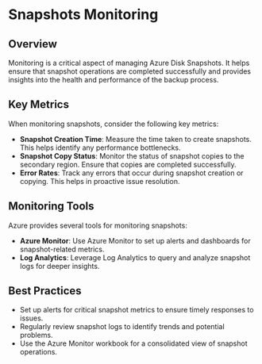 # Snapshots Monitoring

## Overview

Monitoring is a critical aspect of managing Azure Disk Snapshots. It helps ensure that snapshot operations are completed successfully and provides insights into the health and performance of the backup process.

## Key Metrics

When monitoring snapshots, consider the following key metrics:

- **Snapshot Creation Time**: Measure the time taken to create snapshots. This helps identify any performance bottlenecks.
- **Snapshot Copy Status**: Monitor the status of snapshot copies to the secondary region. Ensure that copies are completed successfully.
- **Error Rates**: Track any errors that occur during snapshot creation or copying. This helps in proactive issue resolution.

## Monitoring Tools

Azure provides several tools for monitoring snapshots:

- **Azure Monitor**: Use Azure Monitor to set up alerts and dashboards for snapshot-related metrics.
- **Log Analytics**: Leverage Log Analytics to query and analyze snapshot logs for deeper insights.

## Best Practices

- Set up alerts for critical snapshot metrics to ensure timely responses to issues.
- Regularly review snapshot logs to identify trends and potential problems.
- Use the Azure Monitor workbook for a consolidated view of snapshot operations.
